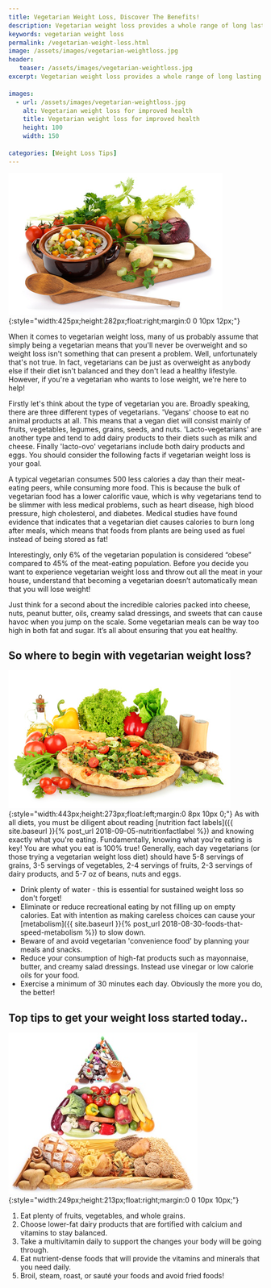```yaml
---
title: Vegetarian Weight Loss, Discover The Benefits!
description: Vegetarian weight loss provides a whole range of long lasting health benefits! The key is the consumption of nutrient-dense foods for optimal wellness. Find out how today..
keywords: vegetarian weight loss
permalink: /vegetarian-weight-loss.html
image: /assets/images/vegetarian-weightloss.jpg
header:
   teaser: /assets/images/vegetarian-weightloss.jpg
excerpt: Vegetarian weight loss provides a whole range of long lasting health benefits! The key is the consumption of nutrient-dense foods for optimal wellness. Find out how today..

images:
  - url: /assets/images/vegetarian-weightloss.jpg
    alt: Vegetarian weight loss for improved health
    title: Vegetarian weight loss for improved health
    height: 100
    width: 150

categories: [Weight Loss Tips]
---
```


![Vegetarian weight loss for improved health](/assets/images/vegetarian-weightloss.jpg){:style="width:425px;height:282px;float:right;margin:0 0 10px 12px;"}

When it comes to vegetarian weight loss, many of us probably assume that simply being a vegetarian means that you'll never be overweight and so weight loss isn't something that can present a problem. Well, unfortunately that's not true. In fact, vegetarians can be just as overweight as anybody else if their diet isn't balanced and they don't lead a healthy lifestyle. However, if you're a vegetarian who wants to lose weight, we're here to help!

Firstly let's think about the type of vegetarian you are. Broadly speaking, there are three different types of vegetarians. 'Vegans' choose to eat no animal products at all. This means that a vegan diet will consist mainly of fruits, vegetables, legumes, grains, seeds, and nuts. 'Lacto-vegetarians' are another type and tend to add dairy products to their diets such as milk and cheese. Finally 'lacto-ovo' vegetarians include both dairy products and eggs. You should consider the following facts if vegetarian weight loss is your goal.

A typical vegetarian consumes 500 less calories a day than their meat-eating peers, while consuming more food. This is because the bulk of vegetarian food has a lower calorific vaue, which is why vegetarians tend to be slimmer with less medical problems, such as heart disease, high blood pressure, high cholesterol, and diabetes. Medical studies have found evidence that indicates that a vegetarian diet causes calories to burn long after meals, which means that foods from plants are being used as fuel instead of being stored as fat!

Interestingly, only 6% of the vegetarian population is considered “obese” compared to 45% of the meat-eating population. Before you decide you want to experience vegetarian weight loss and throw out all the meat in your house, understand that becoming a vegetarian doesn’t automatically mean that you will lose weight!

Just think for a second about the incredible calories packed into cheese, nuts, peanut butter, oils, creamy salad dressings, and sweets that can cause havoc when you jump on the scale. Some vegetarian meals can be way too high in both fat and sugar. It’s all about ensuring that you eat healthy.

## So where to begin with vegetarian weight loss?
![Welcome to Vegetarian Weight Loss](/assets/images/vegetarian-weight-loss-foods.jpg){:style="width:443px;height:273px;float:left;margin:0 8px 10px 0;"}
As with all diets, you must be diligent about reading [nutrition fact labels]({{ site.baseurl }}{% post_url 2018-09-05-nutritionfactlabel %}) and knowing exactly what you're eating. Fundamentally, knowing what you're eating is key! You are what you eat is 100% true! Generally, each day vegetarians (or those trying a vegetarian weight loss diet) should have 5-8 servings of grains, 3-5 servings of vegetables, 2-4 servings of fruits, 2-3 servings of dairy products, and 5-7 oz of beans, nuts and eggs.

* Drink plenty of water - this is essential for sustained weight loss so don't forget!
* Eliminate or reduce recreational eating by not filling up on empty calories. Eat with intention as making careless choices can cause your [metabolism]({{ site.baseurl }}{% post_url 2018-08-30-foods-that-speed-metabolism %}) to slow down.
* Beware of and avoid vegetarian 'convenience food' by planning your meals and snacks.
* Reduce your consumption of high-fat products such as mayonnaise, butter, and creamy salad dressings. Instead use vinegar or low calorie oils for your food.
* Exercise a minimum of 30 minutes each day. Obviously the more you do, the better!

## Top tips to get your weight loss started today..
![Vegetarian Weight Loss food pyramid](/assets/images/vegetarian-food-pyramid.jpg){:style="width:249px;height:213px;float:right;margin:0 0 10px 10px;"}
1. Eat plenty of fruits, vegetables, and whole grains.
2. Choose lower-fat dairy products that are fortified with calcium and vitamins to stay balanced.
3. Take a multivitamin daily to support the changes your body will be going through.
4. Eat nutrient-dense foods that will provide the vitamins and minerals that you need daily. 
5. Broil, steam, roast, or sauté your foods and avoid fried foods!


